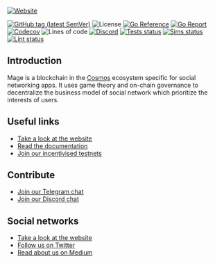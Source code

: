 [![Website](.img/cover.jpg)](https://mage.network)

[![GitHub tag (latest SemVer)](https://img.shields.io/github/v/tag/warmage-sports/mage)](https://github.com/warmage-sports/mage/releases)
![License](https://img.shields.io/github/license/warmage-sports/mage.svg)
[![Go Reference](https://pkg.go.dev/badge/github.com/warmage-sports/mage/.svg)](https://pkg.go.dev/github.com/warmage-sports/mage/)
[![Go Report](https://goreportcard.com/badge/github.com/warmage-sports/mage)](https://goreportcard.com/report/github.com/warmage-sports/mage)
[![Codecov](https://codecov.io/gh/warmage-sports/mage/branch/master/graph/badge.svg)](https://codecov.io/gh/warmage-sports/mage/branch/master)
![Lines of code](https://img.shields.io/tokei/lines/github/warmage-sports/mage)
[![Discord](https://img.shields.io/discord/653856306553159696)](https://discord.gg/yxPRGdq)
[![Tests status](https://github.com/warmage-sports/mage/actions/workflows/test.yml/badge.svg?branch=master)](https://github.com/warmage-sports/mage/actions/workflows/tests.yml?query=branch%3Amaster+)
[![Sims status](https://github.com/warmage-sports/mage/actions/workflows/sims.yml/badge.svg?branch=master)](https://github.com/warmage-sports/mage/actions/workflows/sims.yml?query=branch%3Amaster)
[![Lint status](https://github.com/warmage-sports/mage/actions/workflows/lint.yml/badge.svg?branch=master)](https://github.com/warmage-sports/mage/actions/workflows/lint.yml?query=branch%3Amaster+)

## Introduction
Mage is a blockchain in the [Cosmos](https://cosmos.network) ecosystem specific for social networking apps. 
It uses game theory and on-chain governance to decentralize the business model of social network which prioritize 
the interests of users.

## Useful links
- [Take a look at the website](https://mage.network)
- [Read the documentation](https://docs.mage.network)
- [Join our incentivised testnets](https://primer.mage.network)

## Contribute
- [Join our Telegram chat](https://t.me/magenetwork)
- [Join our Discord chat](https://discord.gg/J6VsHDT)

## Social networks
- [Take a look at the website](https://mage.network)
- [Follow us on Twitter](https://twitter.com/magenetwork)
- [Read about us on Medium](https://medium.com/magenetwork)
